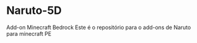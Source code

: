 # Naruto-5D
 Add-on Minecraft Bedrock
 Este é o repositório para o add-ons de Naruto para minecraft PE
 
